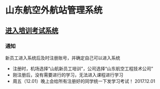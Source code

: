 # 山东航空外航站管理系统
## [进入培训考试系统](http://120.55.49.2)
### 通知
新员工进入系统后及时注册账号，并确定自己可以进入系统
* 注册时，机场选择“山航新员工培训”，公司选择“山东航空工程技术公司”
* 刚注册后，没有需要进行的学习，无法进入课程进行学习
* 周五（12.01）晚上会给所有注册好的同学统一下发学习考试！
2017.12.01
